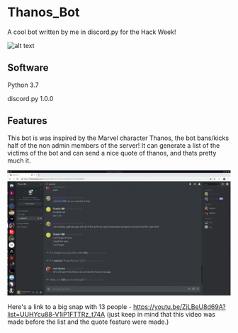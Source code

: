 # Thanos_Bot
A cool bot written by me in discord.py for the Hack Week!

![alt text](https://cdn-images-1.medium.com/max/2600/1*lh6NS8hx0pu5mlZeSqnu5w.jpeg)

## Software
Python 3.7

discord.py 1.0.0

## Features
This bot is was inspired by the Marvel character Thanos, the bot bans/kicks half of the non admin members of the server! It can generate a list of the victims of the bot and can send a nice quote of thanos, and thats pretty much it.

![alt text](https://github.com/konata-chan404/Thanos_Bot/blob/master/2019-06-28-14-16-10.gif)

Here's a link to a big snap with 13 people - https://youtu.be/ZjLBeU8d69A?list=UUHYcu88-V1iP1FTTRz_t74A (just keep in mind that this video was made before the list and the quote feature were made.)
